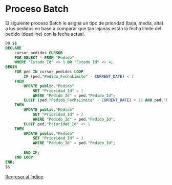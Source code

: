 # Proceso Batch

El siguiente proceso Batch le asigna un tipo de prioridad (baja, media, alta) a los pedidos en base a comparar que tan lejanas están la fecha límite del pedido (deadline) con la fecha actual.

```sql
DO $$
DECLARE
    cursor_pedidos CURSOR 
	FOR SELECT * FROM "Pedido"
	WHERE "Estado_Id" <> 3 OR "Estado_Id" <> 4;
BEGIN
    FOR ped IN cursor_pedidos LOOP
		IF (ped."Pedido_FechaLimite" - CURRENT_DATE) < 7
	THEN
        UPDATE public."Pedido"
            SET "Prioridad_Id" = 1
            WHERE "Pedido_Id" = ped."Pedido_Id";
		ELSIF (ped."Pedido_FechaLimite" - CURRENT_DATE) < 15 AND ped."Prioridad_Id" <> 1
	THEN
        UPDATE public."Pedido"
            SET "Prioridad_Id" = 2
            WHERE "Pedido_Id" = ped."Pedido_Id";
		ELSIF ped."Prioridad_Id" <> 1
	THEN
        UPDATE public."Pedido"
            SET "Prioridad_Id" = 3
            WHERE "Pedido_Id" = ped."Pedido_Id";
			
    	END IF;
	END LOOP;
END;
$$

```

[Regresar al índice](Indice.md)
